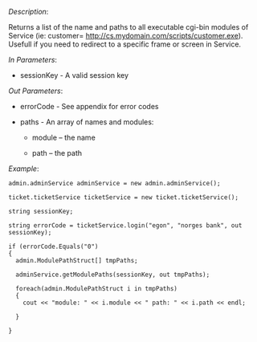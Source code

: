<properties date="2016-06-24"
SortOrder="183"
/>

*Description*:

Returns a list of the name and paths to all executable cgi-bin modules of Service (ie: customer= <http://cs.mydomain.com/scripts/customer.exe>). Usefull if you need to redirect to a specific frame or screen in Service.

                  

*In Parameters*:

* sessionKey      - A valid session key

 

*Out Parameters*:

* errorCode  - See appendix for error codes

* paths    - An array of names and modules:

  * module – the name

  * path – the path



*Example*:
```
admin.adminService adminService = new admin.adminService();

ticket.ticketService ticketService = new ticket.ticketService();

string sessionKey;

string errorCode = ticketService.login("egon", "norges bank", out sessionKey);

if (errorCode.Equals("0")
{
  admin.ModulePathStruct[] tmpPaths;

  adminService.getModulePaths(sessionKey, out tmpPaths);

  foreach(admin.ModulePathStruct i in tmpPaths)
  {
    cout << "module: " << i.module << " path: " << i.path << endl;

  }

}
```